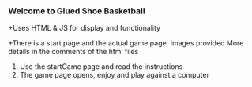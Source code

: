 ### Welcome to Glued Shoe Basketball

+Uses HTML & JS for display and functionality

+There is a start page and the actual game page.
 Images provided
 More details in the comments of the html files

  1. Use the startGame page and read the instructions
  2. The game page opens, enjoy and play against a computer
